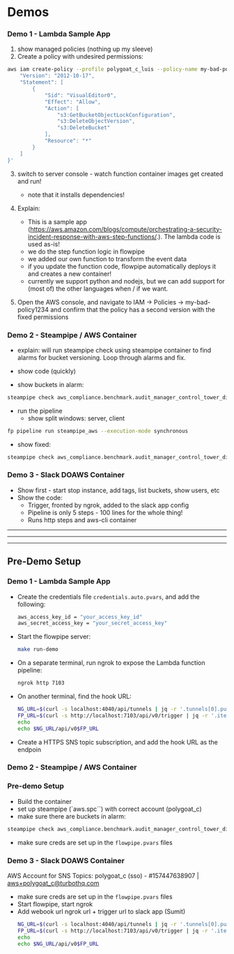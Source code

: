 # Demos
 
### Demo 1 - Lambda Sample App
1. show managed policies (nothing up my sleeve)
2. Create a policy with undesired permissions:

```sh
aws iam create-policy --profile polygoat_c_luis --policy-name my-bad-policy1234 --policy-document '{
    "Version": "2012-10-17",
    "Statement": [
        {
            "Sid": "VisualEditor0",
            "Effect": "Allow",
            "Action": [
                "s3:GetBucketObjectLockConfiguration",
                "s3:DeleteObjectVersion",
                "s3:DeleteBucket"
            ],
            "Resource": "*"
        }
    ]
}'
```
3.  switch to server console - watch function container images get created and run!
    - note that it installs dependencies!

4. Explain:  
    - This is a sample app (https://aws.amazon.com/blogs/compute/orchestrating-a-security-incident-response-with-aws-step-functions/.).  The lambda code is used as-is!
    - we do the step function logic in flowpipe
    - we added our own function to transform the event data
    - if you update the function code, flowpipe automatically deploys it and creates a new container!
    - currently we support python and nodejs, but we can add support for (most of) the other languages when / if we want. 

4. Open the AWS console, and navigate to IAM -> Policies -> my-bad-policy1234 and confirm that the policy has a second version with the fixed permissions



### Demo 2 - Steampipe / AWS Container 

- explain: will run steampipe check using steampipe container to find alarms for bucket versioning.  Loop through alarms and fix.

- show code (quickly)

- show buckets in alarm:
```bash
steampipe check aws_compliance.benchmark.audit_manager_control_tower_disallow_instances_5_1_1
```

- run the pipeline
    - show split windows: server, client 

```bash
fp pipeline run steampipe_aws --execution-mode synchronous
```

- show fixed:
```bash
steampipe check aws_compliance.benchmark.audit_manager_control_tower_disallow_instances_5_1_1
```


### Demo 3 - Slack DOAWS Container 

- Show first - start stop instance, add tags, list buckets, show users, etc
- Show the code:
    - Trigger, fronted by ngrok, added to the slack app config
    - Pipeline is only 5 steps - 100 lines for the whole thing!
    - Runs http steps and aws-cli container



------
------
------


## Pre-Demo Setup 

### Demo 1 - Lambda Sample App

- Create the credentials file `credentials.auto.pvars`, and add the following:
    ```sh
    aws_access_key_id = "your_access_key_id"
    aws_secret_access_key = "your_secret_access_key"
    ```

- Start the flowpipe server:
    ```sh
    make run-demo
    ```

- On a separate terminal, run ngrok to expose the Lambda function pipeline:
    ```sh
    ngrok http 7103
    ```

- On another terminal, find the hook URL:
    ```bash
    NG_URL=$(curl -s localhost:4040/api/tunnels | jq -r '.tunnels[0].public_url')
    FP_URL=$(curl -s http://localhost:7103/api/v0/trigger | jq -r '.items[] | select(.name == "demo.trigger.http.http_trigger_to_iam_policy_validation").url')
    echo
    echo $NG_URL/api/v0$FP_URL
    ```

- Create a HTTPS SNS topic subscription, and add the hook URL as the endpoin


### Demo 2 - Steampipe / AWS Container 

### Pre-demo Setup
- Build the container 
- set up steampipe (`aws.spc``) with correct account (polygoat_c)
- make sure there are buckets in alarm:
```bash
steampipe check aws_compliance.benchmark.audit_manager_control_tower_disallow_instances_5_1_1
```
- make sure creds are set up in the `flowpipe.pvars` files


### Demo 3 - Slack DOAWS Container 

AWS Account for SNS Topics:  polygoat_c (sso) - #157447638907 | aws+polygoat_c@turbothq.com
- make sure creds are set up in the `flowpipe.pvars` files
- Start flowpipe, start ngrok
- Add webook url ngrok url + trigger url to slack app (Sumit)
    ```bash
    NG_URL=$(curl -s localhost:4040/api/tunnels | jq -r '.tunnels[0].public_url')
    FP_URL=$(curl -s http://localhost:7103/api/v0/trigger | jq -r '.items[] | select(.name == "demo.trigger.http.slack_doaws_webhook_trigger").url')
    echo
    echo $NG_URL/api/v0$FP_URL
    ```
